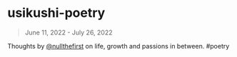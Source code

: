 # usikushi-poetry

> June 11, 2022 - July 26, 2022

Thoughts by [@nullthefirst](https://nullthefirs.com) on life, growth and passions in between. #poetry

